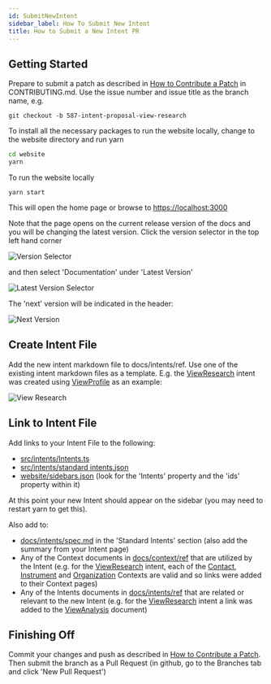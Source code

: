 ```yaml
---
id: SubmitNewIntent
sidebar_label: How To Submit New Intent
title: How to Submit a New Intent PR
---
```


## Getting Started

Prepare to submit a patch as described in [How to Contribute a Patch](https://github.com/finos/FDC3/blob/main/CONTRIBUTING.md#3how-to-contribute-a-patch) in CONTRIBUTING.md. Use the issue number and issue title as the branch name, e.g.

```git checkout -b 587-intent-proposal-view-research```

To install all the necessary packages to run the website locally, change to the website directory and run yarn

```bash
cd website
yarn
```

To run the website locally

```yarn start```

This will open the home page or browse to [https://localhost:3000](https://localhost:3000)

Note that the page opens on the current release version of the docs and you will be changing the latest version. Click the version selector in the top left hand corner

![Version Selector](/assets/version_selector.png)

and then select 'Documentation' under 'Latest Version'

![Latest Version Selector](/assets/latest_version_selector.png)

The 'next' version will be indicated in the header:

![Next Version](/assets/next_version.png)

## Create Intent File

Add the new intent markdown file to docs/intents/ref. Use one of the existing intent markdown files as a template. E.g. the [ViewResearch](../intents/ref/ViewResearch) intent was created using [ViewProfile](../intents/ref/ViewProfile) as an example:

![View Research](/assets/view_research.png)

## Link to Intent File

Add links to your Intent File to the following:

- [src/intents/Intents.ts](https://github.com/finos/FDC3/blob/main/src/intents/Intents.ts)
- [src/intents/standard intents.json](https://github.com/finos/FDC3/blob/main/src/intents/standard%20intents.json)
- [website/sidebars.json](https://github.com/finos/FDC3/blob/main/website/sidebars.json) (look for the 'Intents' property and the 'ids' property within it)

At this point your new Intent should appear on the sidebar (you may need to restart yarn to get this).

Also add to:

- [docs/intents/spec.md](https://github.com/finos/FDC3/blob/main/docs/intents/spec.md) in the 'Standard Intents' section (also add the summary from your Intent page)
- Any of the Context documents in [docs/context/ref](https://github.com/finos/FDC3/blob/main/docs/context/ref) that are utilized by the Intent (e.g. for the [ViewResearch](../intents/ref/ViewResearch) intent, each of the [Contact](../context/ref/Contact), [Instrument](../context/ref/Instrument) and [Organization](../context/ref/Organization) Contexts are valid and so links were added to their Context pages)
- Any of the Intents documents in [docs/intents/ref](https://github.com/finos/FDC3/blob/main/docs/intents/ref) that are related or relevant to the new Intent (e.g. for the [ViewResearch](../intents/ref/ViewResearch) intent a link was added to the [ViewAnalysis](../intents/ref/ViewAnalysis) document)

## Finishing Off

Commit your changes and push as described in [How to Contribute a Patch](https://github.com/finos/FDC3/blob/main/CONTRIBUTING.md#3how-to-contribute-a-patch). Then submit the branch as a Pull Request (in github, go to the Branches tab and click 'New Pull Request')
